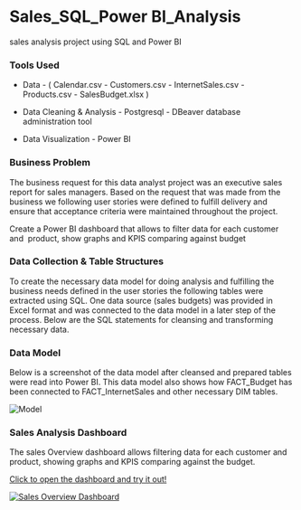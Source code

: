 # Sales_SQL_Power BI_Analysis
sales analysis project using SQL and Power BI

<h3>Tools Used</h3>

- Data - ( Calendar.csv - Customers.csv - InternetSales.csv - Products.csv  - SalesBudget.xlsx )
  
- Data Cleaning & Analysis - Postgresql - DBeaver database administration tool

- Data Visualization - Power BI


<h3>Business Problem</h3>
<p>The business request for this data analyst project was an executive sales report for sales managers. Based on the request that was made from the business we following user stories were defined to fulfill delivery and ensure that acceptance criteria were maintained throughout the project.
  
  <p>Create a Power BI dashboard that allows to filter data for each customer and  product, show graphs and KPIS comparing against budget</p>
</p>


<h3>Data Collection & Table Structures</h3>
<p>
To create the necessary data model for doing analysis and fulfilling the business needs defined in the user stories the following tables were extracted using SQL. One data source (sales budgets) was provided in Excel format and was connected to the data model in a later step of the process. Below are the SQL statements for cleansing and transforming necessary data.
</p>

<h3>Data Model</h3>
<P>Below is a screenshot of the data model after cleansed and prepared tables were read into Power BI. This data model also shows how FACT_Budget has been connected to FACT_InternetSales and other necessary DIM tables.</P>


![Model](https://github.com/khaled-gohar/SQL_PBI_SalesAnalysis/assets/133038582/826a2472-ad14-4784-bf44-873557c033f5)


<h3>Sales Analysis Dashboard</h3>
The sales Overview dashboard allows filtering data for each customer and product, showing graphs and KPIS comparing against the budget.
<p>
<a href="https://app.powerbi.com/view?r=eyJrIjoiOGNiYzhiZWQtZTIzYS00NTE3LWFkMWQtNjEyODQwYzQ1Mzg1IiwidCI6IjIzZGI2ZTA2LTA1YzQtNDg5ZC1iMTM2LWNiYTk0YThlNmYzNiIsImMiOjh9" target="blank">
Click to open the dashboard and try it out!
</p>

![Sales Overview Dashboard](https://github.com/khaled-gohar/SQL_PBI_SalesAnalysis/assets/133038582/64ee3e99-405e-4332-b8af-62f382ea7dca)




